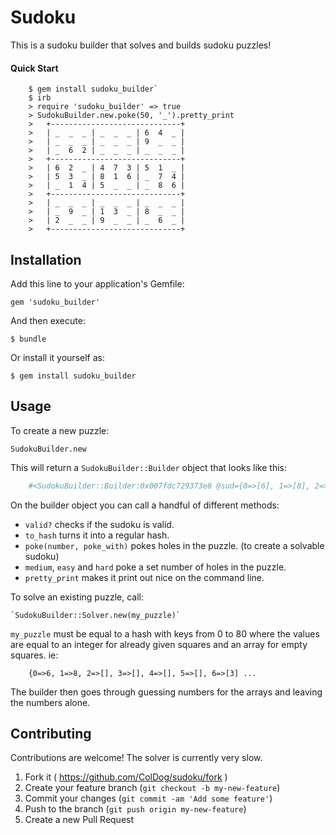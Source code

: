 # Sudoku

This is a sudoku builder that solves and builds sudoku puzzles!

#### Quick Start


```
    $ gem install sudoku_builder`
    $ irb
    > require 'sudoku_builder' => true
    > SudokuBuilder.new.poke(50, '_').pretty_print
    >	+-----------------------------+
    >	| _  _  _ | _  _  _ | 6  4  _ |
    >	| _  _  _ | _  _  _ | 9  _  _ |
    >	| _  6  2 | _  _  _ | _  _  _ |
    >	+-----------------------------+
    >	| 6  2  _ | 4  7  3 | 5  1  _ |
    >	| 5  3  _ | 8  1  6 | _  7  4 |
    >	| _  1  4 | 5  _  _ | _  8  6 |
    >	+-----------------------------+
    >	| _  _  _ | _  _  _ | _  _  _ |
    >	| _  9  _ | 1  3  _ | 8  _  _ |
    >	| 2  _  _ | 9  _  _ | _  6  _ |
    >	+-----------------------------+
```

## Installation

Add this line to your application's Gemfile:

    gem 'sudoku_builder'

And then execute:

    $ bundle

Or install it yourself as:

    $ gem install sudoku_builder

## Usage

To create a new puzzle:

`SudokuBuilder.new`

This will return a `SudokuBuilder::Builder` object that looks like this:

```ruby
	#<SudokuBuilder::Builder:0x007fdc729373e8 @sud={0=>[6], 1=>[8], 2=>[9], 3=>[5], 4=>[7], 5=>[2], 6=>[3], ...
```

On the builder object you can call a handful of different methods:

- `valid?` checks if the sudoku is valid.
- `to_hash` turns it into a regular hash.
- `poke(number, poke_with)` pokes holes in the puzzle. (to create a solvable sudoku)
- `medium`, `easy` and `hard` poke a set number of holes in the puzzle.
- `pretty_print` makes it print out nice on the command line.

To solve an existing puzzle, call:

	`SudokuBuilder::Solver.new(my_puzzle)`

`my_puzzle` must be equal to a hash with keys from 0 to 80 where the values are equal to an integer for already given squares and an array for empty squares. ie:

```
	{0=>6, 1=>8, 2=>[], 3=>[], 4=>[], 5=>[], 6=>[3] ...
```
The builder then goes through guessing numbers for the arrays and leaving the numbers alone.


## Contributing

Contributions are welcome! The solver is currently very slow.

1. Fork it ( https://github.com/ColDog/sudoku/fork )
2. Create your feature branch (`git checkout -b my-new-feature`)
3. Commit your changes (`git commit -am 'Add some feature'`)
4. Push to the branch (`git push origin my-new-feature`)
5. Create a new Pull Request
